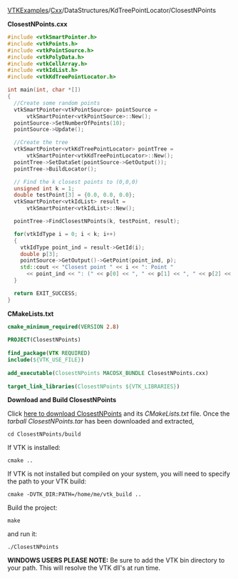 [VTKExamples](Home)/[Cxx](Cxx)/DataStructures/KdTreePointLocator/ClosestNPoints

**ClosestNPoints.cxx**
```c++
#include <vtkSmartPointer.h>
#include <vtkPoints.h>
#include <vtkPointSource.h>
#include <vtkPolyData.h>
#include <vtkCellArray.h>
#include <vtkIdList.h>
#include <vtkKdTreePointLocator.h>

int main(int, char *[])
{
  //Create some random points
  vtkSmartPointer<vtkPointSource> pointSource =
      vtkSmartPointer<vtkPointSource>::New();
  pointSource->SetNumberOfPoints(10);
  pointSource->Update();

  //Create the tree
  vtkSmartPointer<vtkKdTreePointLocator> pointTree =
      vtkSmartPointer<vtkKdTreePointLocator>::New();
  pointTree->SetDataSet(pointSource->GetOutput());
  pointTree->BuildLocator();

  // Find the k closest points to (0,0,0)
  unsigned int k = 1;
  double testPoint[3] = {0.0, 0.0, 0.0};
  vtkSmartPointer<vtkIdList> result =
      vtkSmartPointer<vtkIdList>::New();

  pointTree->FindClosestNPoints(k, testPoint, result);

  for(vtkIdType i = 0; i < k; i++)
  {
    vtkIdType point_ind = result->GetId(i);
    double p[3];
    pointSource->GetOutput()->GetPoint(point_ind, p);
    std::cout << "Closest point " << i << ": Point "
      << point_ind << ": (" << p[0] << ", " << p[1] << ", " << p[2] << ")" << std::endl;
  }

  return EXIT_SUCCESS;
}
```
**CMakeLists.txt**
```cmake
cmake_minimum_required(VERSION 2.8)
 
PROJECT(ClosestNPoints)
 
find_package(VTK REQUIRED)
include(${VTK_USE_FILE})
 
add_executable(ClosestNPoints MACOSX_BUNDLE ClosestNPoints.cxx)
 
target_link_libraries(ClosestNPoints ${VTK_LIBRARIES})
```

**Download and Build ClosestNPoints**

Click [here to download ClosestNPoints](https://github.com/lorensen/VTKWikiExamplesTarballs/raw/master/ClosestNPoints.tar) and its *CMakeLists.txt* file.
Once the *tarball ClosestNPoints.tar* has been downloaded and extracted,
```
cd ClosestNPoints/build 
```
If VTK is installed:
```
cmake ..
```
If VTK is not installed but compiled on your system, you will need to specify the path to your VTK build:
```
cmake -DVTK_DIR:PATH=/home/me/vtk_build ..
```
Build the project:
```
make
```
and run it:
```
./ClosestNPoints
```
**WINDOWS USERS PLEASE NOTE:** Be sure to add the VTK bin directory to your path. This will resolve the VTK dll's at run time.

